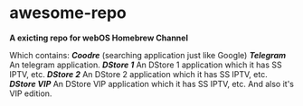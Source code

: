 # awesome-repo
<b>A exicting repo for webOS Homebrew Channel</b>

Which contains: 
<b><i>Coodre</i></b> (searching application just like Google)
<b><i>Telegram</i></b> An telegram application.
<b><i>DStore 1</i></b> An DStore 1 application which it has SS IPTV, etc.
<b><i>DStore 2</i></b> An DStore 2 application which it has SS IPTV, etc.
<b><i>DStore VIP</i></b> An DStore VIP application which it has SS IPTV, etc. And also it's VIP edition.
